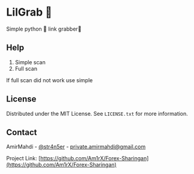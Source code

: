 # LilGrab 🐍
Simple python 🐍 link grabber🔹️

## Help 
1. Simple scan
2. Full scan

If full scan did not work use simple

## License
Distributed under the MIT License. See `LICENSE.txt` for more information.

## Contact
AmirMahdi - [@str4n5er](https://t.me/str4n5er) - private.amirmahdi@gmail.com

Project Link: [https://github.com/Am1rX/Forex-Sharingan](https://github.com/Am1rX/Forex-Sharingan)
